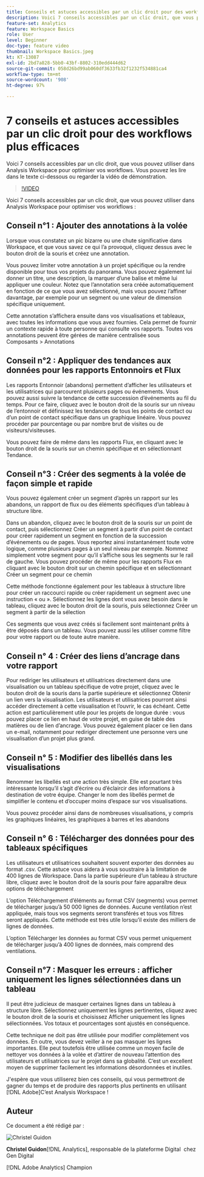 ```yaml
---
title: Conseils et astuces accessibles par un clic droit pour des workflows plus efficaces
description: Voici 7 conseils accessibles par un clic droit, que vous pouvez utiliser dans Analysis Workspace pour optimiser vos workflows.
feature-set: Analytics
feature: Workspace Basics
role: User
level: Beginner
doc-type: feature video
thumbnail: Workspace Basics.jpeg
kt: KT-13087
exl-id: 2bd7a828-5bb0-43bf-8802-310edd444d62
source-git-commit: 058d26bd99ab060df3633fb32f1232f534881ca4
workflow-type: tm+mt
source-wordcount: '908'
ht-degree: 97%

---
```


# 7 conseils et astuces accessibles par un clic droit pour des workflows plus efficaces

Voici 7 conseils accessibles par un clic droit, que vous pouvez utiliser dans Analysis Workspace pour optimiser vos workflows. Vous pouvez les lire dans le texte ci-dessous ou regarder la vidéo de démonstration.

>[!VIDEO](https://video.tv.adobe.com/v/3417736/?quality=12&learn=on)

Voici 7 conseils accessibles par un clic droit, que vous pouvez utiliser dans Analysis Workspace pour optimiser vos workflows :

## Conseil n°1 : Ajouter des annotations à la volée

Lorsque vous constatez un pic bizarre ou une chute significative dans Workspace, et que vous savez ce qui l’a provoqué, cliquez dessus avec le bouton droit de la souris et créez une annotation.

Vous pouvez limiter votre annotation à un projet spécifique ou la rendre disponible pour tous vos projets du panorama. Vous pouvez également lui donner un titre, une description, la marquer d’une balise et même lui appliquer une couleur. Notez que l’annotation sera créée automatiquement en fonction de ce que vous avez sélectionné, mais vous pouvez l’affiner davantage, par exemple pour un segment ou une valeur de dimension spécifique uniquement.

Cette annotation s’affichera ensuite dans vos visualisations et tableaux, avec toutes les informations que vous avez fournies. Cela permet de fournir un contexte rapide à toute personne qui consulte vos rapports. Toutes vos annotations peuvent être gérées de manière centralisée sous Composants > Annotations

## Conseil n°2 : Appliquer des tendances aux données pour les rapports Entonnoirs et Flux

Les rapports Entonnoir (abandons) permettent d’afficher les utilisateurs et les utilisatrices qui parcourent plusieurs pages ou événements. Vous pouvez aussi suivre la tendance de cette succession d’événements au fil du temps. Pour ce faire, cliquez avec le bouton droit de la souris sur un niveau de l’entonnoir et définissez les tendances de tous les points de contact ou d’un point de contact spécifique dans un graphique linéaire. Vous pouvez procéder par pourcentage ou par nombre brut de visites ou de visiteurs/visiteuses.

Vous pouvez faire de même dans les rapports Flux, en cliquant avec le bouton droit de la souris sur un chemin spécifique et en sélectionnant Tendance.

## Conseil n°3 : Créer des segments à la volée de façon simple et rapide

Vous pouvez également créer un segment d’après un rapport sur les abandons, un rapport de flux ou des éléments spécifiques d’un tableau à structure libre.

Dans un abandon, cliquez avec le bouton droit de la souris sur un point de contact, puis sélectionnez Créer un segment à partir d’un point de contact pour créer rapidement un segment en fonction de la succession d’événements ou de pages. Vous reportez ainsi instantanément toute votre logique, comme plusieurs pages à un seul niveau par exemple. Nommez simplement votre segment pour qu’il s’affiche sous les segments sur le rail de gauche. Vous pouvez procéder de même pour les rapports Flux en cliquant avec le bouton droit sur un chemin spécifique et en sélectionnant Créer un segment pour ce chemin

Cette méthode fonctionne également pour les tableaux à structure libre pour créer un raccourci rapide ou créer rapidement un segment avec une instruction « ou ». Sélectionnez les lignes dont vous avez besoin dans le tableau, cliquez avec le bouton droit de la souris, puis sélectionnez Créer un segment à partir de la sélection

Ces segments que vous avez créés si facilement sont maintenant prêts à être déposés dans un tableau. Vous pouvez aussi les utiliser comme filtre pour votre rapport ou de toute autre manière.

## Conseil n° 4 : Créer des liens d’ancrage dans votre rapport

Pour rediriger les utilisateurs et utilisatrices directement dans une visualisation ou un tableau spécifique de votre projet, cliquez avec le bouton droit de la souris dans la partie supérieure et sélectionnez Obtenir un lien vers la visualisation. Les utilisateurs et utilisatrices pourront ainsi accéder directement à cette visualisation et l’ouvrir, le cas échéant. Cette action est particulièrement utile pour les projets de longue durée : vous pouvez placer ce lien en haut de votre projet, en guise de table des matières ou de lien d’ancrage. Vous pouvez également placer ce lien dans un e-mail, notamment pour rediriger directement une personne vers une visualisation d’un projet plus grand.

## Conseil n° 5 : Modifier des libellés dans les visualisations

Renommer les libellés est une action très simple. Elle est pourtant très intéressante lorsqu’il s’agit d’écrire ou d’éclaircir des informations à destination de votre équipe. Changer le nom des libellés permet de simplifier le contenu et d’occuper moins d’espace sur vos visualisations.

Vous pouvez procéder ainsi dans de nombreuses visualisations, y compris les graphiques linéaires, les graphiques à barres et les abandons

## Conseil n° 6 : Télécharger des données pour des tableaux spécifiques

Les utilisateurs et utilisatrices souhaitent souvent exporter des données au format .csv. Cette astuce vous aidera à vous soustraire à la limitation de 400 lignes de Workspace. Dans la partie supérieure d’un tableau à structure libre, cliquez avec le bouton droit de la souris pour faire apparaître deux options de téléchargement

L’option Téléchargement d’éléments au format CSV (segments) vous permet de télécharger jusqu’à 50 000 lignes de données.  Aucune ventilation n’est appliquée, mais tous vos segments seront transférés et tous vos filtres seront appliqués. Cette méthode est très utile lorsqu’il existe des milliers de lignes de données.

L’option Télécharger les données au format CSV vous permet uniquement de télécharger jusqu’à 400 lignes de données, mais comprend des ventilations.

## Conseil n°7 : Masquer les erreurs : afficher uniquement les lignes sélectionnées dans un tableau

Il peut être judicieux de masquer certaines lignes dans un tableau à structure libre. Sélectionnez uniquement les lignes pertinentes, cliquez avec le bouton droit de la souris et choisissez Afficher uniquement les lignes sélectionnées. Vos totaux et pourcentages sont ajustés en conséquence.

Cette technique ne doit pas être utilisée pour modifier complètement vos données. En outre, vous devez veiller à ne pas masquer les lignes importantes. Elle peut toutefois être utilisée comme un moyen facile de nettoyer vos données à la volée et d’attirer de nouveau l’attention des utilisateurs et utilisatrices sur le projet dans sa globalité. C’est un excellent moyen de supprimer facilement les informations désordonnées et inutiles.

J&#39;espère que vous utiliserez bien ces conseils, qui vous permettront de gagner du temps et de produire des rapports plus pertinents en utilisant [!DNL Adobe]C’est Analysis Workspace !

## Auteur

Ce document a été rédigé par :

![Christel Guidon](assets/christel-guidon.jpg)

**Christel Guidon**[!DNL Analytics], responsable de la plateforme Digital  chez Gen Digital

[!DNL Adobe Analytics] Champion
